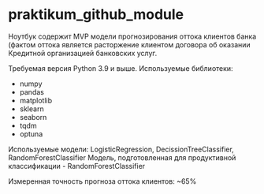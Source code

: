 # praktikum_github_module

Ноутбук содержит MVP модели прогнозирования оттока клиентов банка (фактом оттока является расторжение клиентом договора об оказании Кредитной организацией банковских услуг.

Требуемая версия Python 3.9 и выше.
Используемые библиотеки:
- numpy
- pandas
- matplotlib
- sklearn
- seaborn
- tqdm
- optuna

Используемые модели:
LogisticRegression, DecissionTreeClassifier, RandomForestClassifier
Модель, подготовленная для продуктивной классификации - RandomForestClassifier

Измеренная точность прогноза оттока клиентов: ~65%  